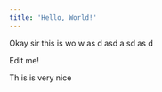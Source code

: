 ```yaml
---
title: 'Hello, World!'
---
```



Okay sir this is wo w as
d
asd
a
sd
as
d

Edit me!


Th is is very nice
